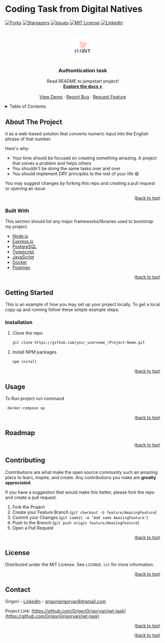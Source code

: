 # Coding Task from Digital Natives
<div id="top"></div>

[![Forks][forks-shield]][forks-url]
[![Stargazers][stars-shield]][stars-url]
[![Issues][issues-shield]][issues-url]
[![MIT License][license-shield]][license-url]
[![LinkedIn][linkedin-shield]][linkedin-url]



<!-- PROJECT LOGO -->
<br />
<div align="center">
  <a href="https://github.com/GrigoriGrigoryan/jwt-task">
    <img src="images/logo.png" alt="Logo" width="80" height="80">
  </a>
  <h3 align="center">Authontication task</h3>

  <p align="center">
    Read README to jumpstart project!
    <br />
    <a href=""><strong>Explore the docs »</strong></a>
    <br />
    <br />
    <a href="https://github.com/GrigoriGrigoryan/jwt-task">View Demo</a>
    ·
    <a href="https://github.com/GrigoriGrigoryan/jwt-task/issues">Report Bug</a>
    ·
    <a href="https://github.com/GrigoriGrigoryan/jwt-task/issues">Request Feature</a>
  </p>
</div>



<!-- TABLE OF CONTENTS -->
<details>
  <summary>Table of Contents</summary>
  <ol>
    <li>
      <a href="#about-the-project">About The Project</a>
      <ul>
        <li><a href="#built-with">Built With</a></li>
      </ul>
    </li>
    <li>
      <a href="#getting-started">Getting Started</a>
      <ul>
        <li><a href="#prerequisites">Prerequisites</a></li>
        <li><a href="#installation">Installation</a></li>
      </ul>
    </li>
    <li><a href="#usage">Usage</a></li>
    <li><a href="#roadmap">Roadmap</a></li>
    <li><a href="#contributing">Contributing</a></li>
    <li><a href="#license">License</a></li>
    <li><a href="#contact">Contact</a></li>
    <li><a href="#acknowledgments">Acknowledgments</a></li>
  </ol>
</details>



<!-- ABOUT THE PROJECT -->
## About The Project

It as a web-based solution that converts numeric input into the English phrase of that number.

Here's why:
* Your time should be focused on creating something amazing. A project that solves a problem and helps others
* You shouldn't be doing the same tasks over and over 
* You should implement DRY principles to the rest of your life :smile:


You may suggest changes by forking this repo and creating a pull request or opening an issue.




<p align="right">(<a href="#top">back to top</a>)</p>



### Built With

This section should list any major frameworks/libraries used to bootstrap my project.

* [Node.js](https://nodejs.org/)
* [Express.js](https://expressjs.com/)
* [PostgreSQL](https://www.postgresql.org/)
* [Typescript](https://www.typescriptlang.org/)
* [JavaScript](https://www.javascript.com/)
* [Docker](https://www.docker.com/)
* [Postman](https://www.postman.com/)



<p align="right">(<a href="#top">back to top</a>)</p>



<!-- GETTING STARTED -->
## Getting Started

This is an example of how you may set up your project locally.
To get a local copy up and running follow these simple example steps.


### Installation

1. Clone the repo
   ```sh
   git clone https://github.com/your_username_/Project-Name.git
   ```
2. Install NPM packages
   ```sh
   npm install

<p align="right">(<a href="#top">back to top</a>)</p>



<!-- USAGE EXAMPLES -->
## Usage

To Run project run command  
   ```sh
    docker-compose up
   ```

<p align="right">(<a href="#top">back to top</a>)</p>



<!-- ROADMAP -->
## Roadmap

<p align="right">(<a href="#top">back to top</a>)</p>



<!-- CONTRIBUTING -->
## Contributing

Contributions are what make the open source community such an amazing place to learn, inspire, and create. Any contributions you make are **greatly appreciated**.

If you have a suggestion that would make this better, please fork the repo and create a pull request.


1. Fork the Project
2. Create your Feature Branch (`git checkout -b feature/AmazingFeature`)
3. Commit your Changes (`git commit -m 'Add some AmazingFeature'`)
4. Push to the Branch (`git push origin feature/AmazingFeature`)
5. Open a Pull Request

<p align="right">(<a href="#top">back to top</a>)</p>



<!-- LICENSE -->
## License

Distributed under the MIT License. See `LICENSE.txt` for more information.

<p align="right">(<a href="#top">back to top</a>)</p>



<!-- CONTACT -->
## Contact

Grigori - [LinkedIn](https://www.linkedin.com/in/grigori-g-2b7247207/) - grigorigrigoryan8@gmail.com

Project Link: [https://github.com/GrigoriGrigoryan/jwt-task](https://github.com/GrigoriGrigoryan/jwt-task)

<p align="right">(<a href="#top">back to top</a>)</p>





<p align="right">(<a href="#top">back to top</a>)</p>


[forks-shield]: https://img.shields.io/github/forks/GrigoriGrigoryan/jwt-task.svg?style=for-the-badge
[forks-url]: https://github.com/GrigoriGrigoryan/jwt-task/network/members
[stars-shield]: https://img.shields.io/github/stars/GrigoriGrigoryan/jwt-task.svg?style=for-the-badge
[stars-url]: https://github.com/GrigoriGrigoryan/jwt-task/stargazers
[issues-shield]: https://img.shields.io/github/issues/GrigoriGrigoryan/jwt-task.svg?style=for-the-badge
[issues-url]: https://github.com/GrigoriGrigoryan/jwt-task/issues
[license-shield]: https://img.shields.io/github/license/GrigoriGrigoryan/jwt-task.svg?style=for-the-badge
[license-url]: https://github.com/othneildrew/GrigoriGrigoryan/jwt-task/blob/master/LICENSE.txt
[linkedin-shield]: https://img.shields.io/badge/-LinkedIn-black.svg?style=for-the-badge&logo=linkedin&colorB=555
[linkedin-url]: https://www.linkedin.com/in/grigori-g-2b7247207/

